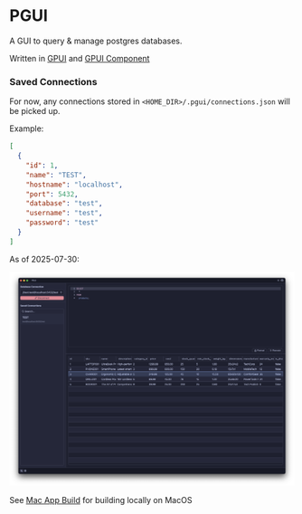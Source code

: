 # PGUI

A GUI to query & manage postgres databases.

Written in [GPUI](https://gpui.rs) and [GPUI Component](https://github.com/longbridge/gpui-component)

### Saved Connections

For now, any connections stored in `<HOME_DIR>/.pgui/connections.json` will be picked up.

Example:
```json
[
  {
    "id": 1,
    "name": "TEST",
    "hostname": "localhost",
    "port": 5432,
    "database": "test",
    "username": "test",
    "password": "test"
  }
]
```

As of 2025-07-30:

![screengrab](./assets/screenshots/2025-07-30.png)

See [Mac App Build](./MAC_APP_BUILD.md) for building locally on MacOS
